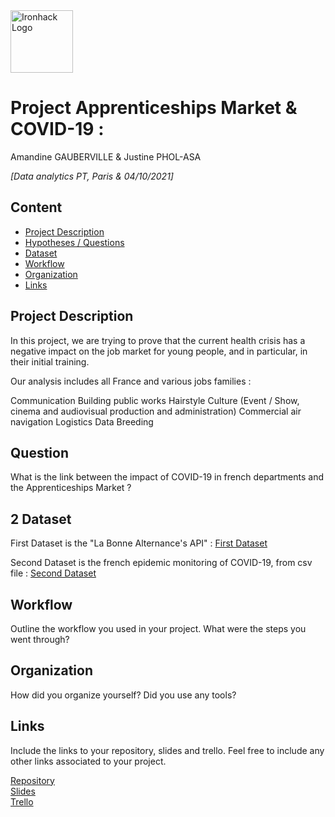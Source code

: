 <img src="https://bit.ly/2VnXWr2" alt="Ironhack Logo" width="100"/>

# Project Apprenticeships Market & COVID-19 : 
Amandine GAUBERVILLE & Justine PHOL-ASA 

*[Data analytics PT, Paris & 04/10/2021]*

## Content
- [Project Description](#project-description)
- [Hypotheses / Questions](#hypotheses-/-questions)
- [Dataset](#dataset)
- [Workflow](#workflow)
- [Organization](#organization)
- [Links](#links)

<a name="project-description"></a>

## Project Description
In this project, we are trying to prove that the current health crisis has a negative impact on the job market for young people, and in particular, in their initial training.

Our analysis includes all France and various jobs families :

Communication
Building public works
Hairstyle
Culture (Event / Show, cinema and audiovisual production and administration)
Commercial air navigation
Logistics
Data
Breeding

<a name="hypotheses-/-questions"></a>

## Question
What is the link between the impact of COVID-19 in french departments and the Apprenticeships Market ?

<a name="dataset"></a>

## 2 Dataset

First Dataset is the "La Bonne Alternance's API" :
[First Dataset](https://api.gouv.fr/documentation/api-la-bonne-alternance) 

Second Dataset is the french epidemic monitoring of COVID-19, from csv file :
[Second Dataset](https://www.data.gouv.fr/fr/datasets/indicateurs-de-suivi-de-lepidemie-de-covid-19-en-france/) 

<a name="workflow"></a>

## Workflow
Outline the workflow you used in your project. What were the steps you went through?

<a name="organization"></a>

## Organization
How did you organize yourself? Did you use any tools?

<a name="links"></a>

## Links
Include the links to your repository, slides and trello. Feel free to include any other links associated to your project. 

[Repository](https://github.com/)  
[Slides](https://slides.com/)  
[Trello](https://trello.com/b/pmL3ZYvv/module-1-lien-covid-19-nombre-doffres-en-alternance)  

